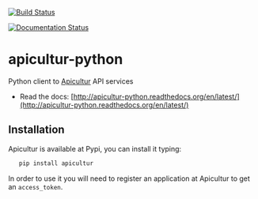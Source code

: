 [![Build Status](https://travis-ci.org/jgsogo/apicultur-python.svg?branch=master)](https://travis-ci.org/jgsogo/apicultur-python)

[![Documentation Status](https://readthedocs.org/projects/apicultur-python/badge/?version=latest)](https://readthedocs.org/projects/apicultur-python/?badge=latest)

# apicultur-python


Python client to [Apicultur](http://apicultur.com/) API services

 * Read the docs: [http://apicultur-python.readthedocs.org/en/latest/](http://apicultur-python.readthedocs.org/en/latest/)

## Installation
Apicultur is available at Pypi, you can install it typing:

```bash
   pip install apicultur
```

In order to use it you will need to register an application at Apicultur to get an `access_token`.


